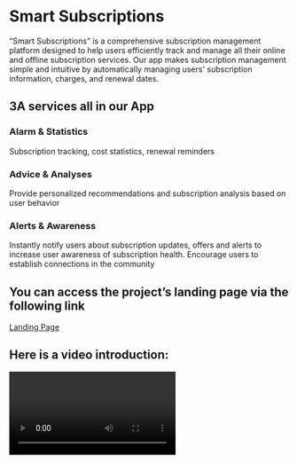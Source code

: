 # Smart Subscriptions

“Smart Subscriptions” is a comprehensive subscription management platform designed to help users efficiently track and manage all their online and offline subscription services.
Our app makes subscription management simple and intuitive by automatically managing users' subscription information, charges, and renewal dates.

## 3A services all in our App

### Alarm & Statistics

Subscription tracking, cost statistics, renewal reminders

### Advice & Analyses

Provide personalized recommendations and subscription analysis based on user behavior

### Alerts & Awareness

Instantly notify users about subscription updates, offers and alerts to increase user awareness of subscription health. Encourage users to establish connections in the community

## You can access the project’s landing page via the following link

[Landing Page](https://ddl-idiot.github.io/casa0015-mobile-assessment-DongjieLi/)

## Here is a video introduction:

![Video Introduction](test.mp4)

